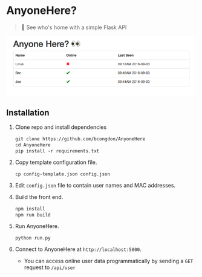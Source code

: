 # AnyoneHere?
> :eyes: See who's home with a simple Flask API

![StatusPage](img/screengrab.png)

## Installation

1. Clone repo and install dependencies

	```
	git clone https://github.com/bcongdon/AnyoneHere
	cd AnyoneHere
	pip install -r requirements.txt
	```

2. Copy template configuration file.

	```
	cp config-template.json config.json
	```

3. Edit `config.json` file to contain user names and MAC addresses.
4. Build the front end.
	```
	npm install
	npm run build
	```
5. Run AnyoneHere.

	```
	python run.py
	```
	
6. Connect to AnyoneHere at `http://localhost:5000`.
	* You can access online user data programmatically by sending a `GET` request to `/api/user`
